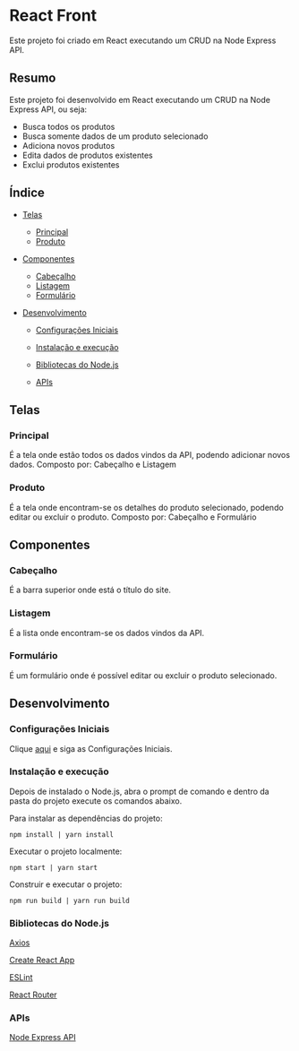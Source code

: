 # React Front

Este projeto foi criado em React executando um CRUD na Node Express API.

## Resumo

Este projeto foi desenvolvido em React executando um CRUD na Node Express API, ou seja:

- Busca todos os produtos
- Busca somente dados de um produto selecionado
- Adiciona novos produtos
- Edita dados de produtos existentes
- Exclui produtos existentes

## Índice

- [Telas](#telas)

  - [Principal](#principal)
  - [Produto](#produto)

- [Componentes](#componentes)

  - [Cabeçalho](#cabeçalho)
  - [Listagem](#listagem)
  - [Formulário](#formulario)

- [Desenvolvimento](#desenvolvimento)

  - [Configurações Iniciais](#configurações-iniciais)

  - [Instalação e execução](#instalação-e-execução)

  - [Bibliotecas do Node.js](#bibliotecas-do-nodejs)

  - [APIs](#apis)

## Telas

### Principal

É a tela onde estão todos os dados vindos da API, podendo adicionar novos dados.
Composto por: Cabeçalho e Listagem

### Produto

É a tela onde encontram-se os detalhes do produto selecionado, podendo editar ou excluir o produto.
Composto por: Cabeçalho e Formulário

## Componentes

### Cabeçalho

É a barra superior onde está o título do site.

### Listagem

É a lista onde encontram-se os dados vindos da API.

### Formulário

É um formulário onde é possível editar ou excluir o produto selecionado.

## Desenvolvimento

### Configurações Iniciais

Clique [aqui](https://github.com/osvaldokalvaitir/projects-settings) e siga as Configurações Iniciais.

### Instalação e execução

Depois de instalado o Node.js, abra o prompt de comando e dentro da pasta do projeto execute os comandos abaixo.

Para instalar as dependências do projeto:

```
npm install | yarn install
```

Executar o projeto localmente:

```
npm start | yarn start
```

Construir e executar o projeto:

```
npm run build | yarn run build
```

### Bibliotecas do Node.js

[Axios](https://github.com/osvaldokalvaitir/projects-settings/blob/master/nodejs/libs/axios.md)

[Create React App](https://github.com/osvaldokalvaitir/projects-settings/blob/master/nodejs/libs/create-react-app.md)

[ESLint](https://github.com/osvaldokalvaitir/projects-settings/blob/master/nodejs/libs/eslint.md)

[React Router](https://github.com/osvaldokalvaitir/projects-settings/blob/master/nodejs/libs/react-router.md)

### APIs

[Node Express API](https://github.com/osvaldokalvaitir/node-express-api)
